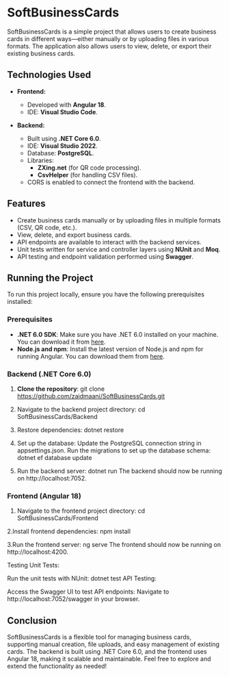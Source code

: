 # SoftBusinessCards

SoftBusinessCards is a simple project that allows users to create business cards in different ways—either manually or by uploading files in various formats. The application also allows users to view, delete, or export their existing business cards.

## Technologies Used

- **Frontend:**  
  - Developed with **Angular 18**.
  - IDE: **Visual Studio Code**.

- **Backend:**  
  - Built using **.NET Core 6.0**.
  - IDE: **Visual Studio 2022**.
  - Database: **PostgreSQL**.
  - Libraries: 
    - **ZXing.net** (for QR code processing).
    - **CsvHelper** (for handling CSV files).
  - CORS is enabled to connect the frontend with the backend.

## Features

- Create business cards manually or by uploading files in multiple formats (CSV, QR code, etc.).
- View, delete, and export business cards.
- API endpoints are available to interact with the backend services.
- Unit tests written for service and controller layers using **NUnit** and **Moq**.
- API testing and endpoint validation performed using **Swagger**.

## Running the Project

To run this project locally, ensure you have the following prerequisites installed:

### Prerequisites

- **.NET 6.0 SDK**: Make sure you have .NET 6.0 installed on your machine. You can download it from [here](https://dotnet.microsoft.com/download/dotnet/6.0).
- **Node.js and npm**: Install the latest version of Node.js and npm for running Angular. You can download them from [here](https://nodejs.org/).

### Backend (.NET Core 6.0)

1. **Clone the repository**:
   git clone https://github.com/zaidmaani/SoftBusinessCards.git
   
2. Navigate to the backend project directory:
cd SoftBusinessCards/Backend

3. Restore dependencies:
dotnet restore

4. Set up the database:
Update the PostgreSQL connection string in appsettings.json.
Run the migrations to set up the database schema:
dotnet ef database update

5. Run the backend server:
dotnet run
The backend should now be running on http://localhost:7052.

### Frontend (Angular 18)

1. Navigate to the frontend project directory:
cd SoftBusinessCards/Frontend

2.Install frontend dependencies:
npm install

3.Run the frontend server:
ng serve
The frontend should now be running on http://localhost:4200.

Testing
Unit Tests:

Run the unit tests with NUnit:
dotnet test
API Testing:

Access the Swagger UI to test API endpoints: Navigate to http://localhost:7052/swagger in your browser.

## Conclusion

SoftBusinessCards is a flexible tool for managing business cards, supporting manual creation, file uploads, and easy management of existing cards. The backend is built using .NET Core 6.0, and the frontend uses Angular 18, making it scalable and maintainable. Feel free to explore and extend the functionality as needed!
